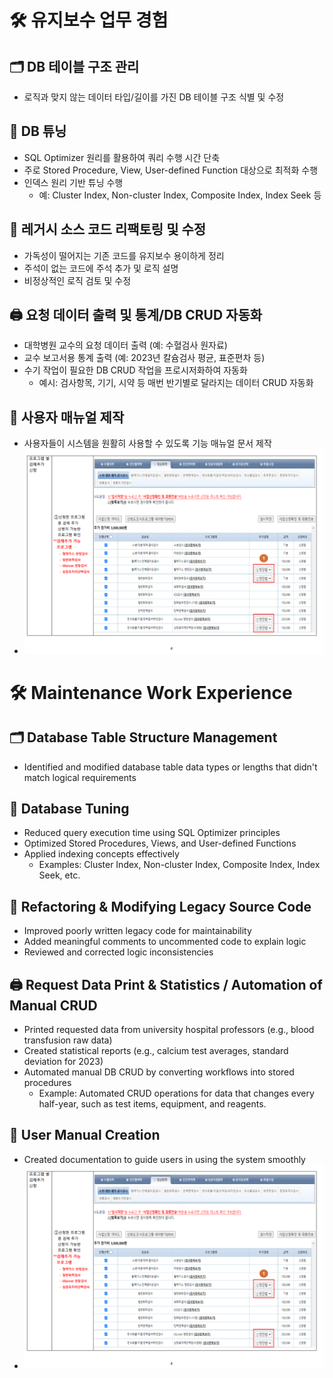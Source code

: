 # 🛠️ 유지보수 업무 경험

## 🗂️ DB 테이블 구조 관리
- 로직과 맞지 않는 데이터 타입/길이를 가진 DB 테이블 구조 식별 및 수정

## 🚀 DB 튜닝
- SQL Optimizer 원리를 활용하여 쿼리 수행 시간 단축
- 주로 Stored Procedure, View, User-defined Function 대상으로 최적화 수행
- 인덱스 원리 기반 튜닝 수행
  - 예: Cluster Index, Non-cluster Index, Composite Index, Index Seek 등

## 🔧 레거시 소스 코드 리팩토링 및 수정
- 가독성이 떨어지는 기존 코드를 유지보수 용이하게 정리
- 주석이 없는 코드에 주석 추가 및 로직 설명
- 비정상적인 로직 검토 및 수정

## 🖨️ 요청 데이터 출력 및 통계/DB CRUD 자동화
- 대학병원 교수의 요청 데이터 출력 (예: 수혈검사 원자료)
- 교수 보고서용 통계 출력 (예: 2023년 칼슘검사 평균, 표준편차 등)
- 수기 작업이 필요한 DB CRUD 작업을 프로시저화하여 자동화
  * 예시: 검사항목, 기기, 시약 등 매번 반기별로 달라지는 데이터 CRUD 자동화

## 📘 사용자 매뉴얼 제작
- 사용자들이 시스템을 원활히 사용할 수 있도록 기능 매뉴얼 문서 제작    
- ![alt text](../images/image-temp8.png)


# 🛠️ Maintenance Work Experience

## 🗂️ Database Table Structure Management
- Identified and modified database table data types or lengths that didn't match logical requirements

## 🚀 Database Tuning
- Reduced query execution time using SQL Optimizer principles
- Optimized Stored Procedures, Views, and User-defined Functions
- Applied indexing concepts effectively
  - Examples: Cluster Index, Non-cluster Index, Composite Index, Index Seek, etc.

## 🔧 Refactoring & Modifying Legacy Source Code
- Improved poorly written legacy code for maintainability
- Added meaningful comments to uncommented code to explain logic
- Reviewed and corrected logic inconsistencies

## 🖨️ Request Data Print & Statistics / Automation of Manual CRUD
- Printed requested data from university hospital professors (e.g., blood transfusion raw data)
- Created statistical reports (e.g., calcium test averages, standard deviation for 2023)
- Automated manual DB CRUD by converting workflows into stored procedures
  * Example: Automated CRUD operations for data that changes every half-year, such as test items, equipment, and reagents.

## 📘 User Manual Creation
- Created documentation to guide users in using the system smoothly
- ![alt text](../images/image-temp8.png)
